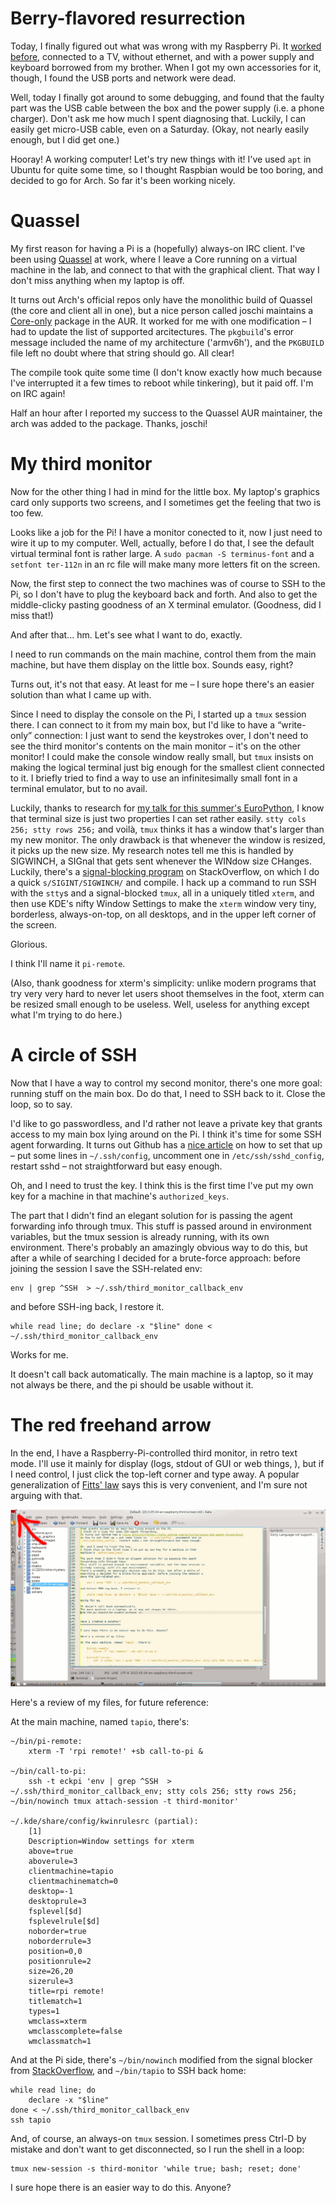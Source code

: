 
Berry-flavored resurrection
===========================

Today, I finally figured out what was wrong with my Raspberry Pi.
It [worked before](http://file3.status.net/i/identica/encukou-20130120T115619-yw8xyls.jpeg),
connected to a TV, without ethernet, and with a power supply and keyboard
borrowed from my brother.
When I got my own accessories for it, though, I found the USB ports and network
were dead.

Well, today I finally got around to some debugging, and found that the faulty
part was the USB cable between the box and the power supply (i.e. a phone
charger). Don't ask me how much I spent diagnosing that.
Luckily, I can easily get micro-USB cable, even on a Saturday.
(Okay, not nearly easily enough, but I did get one.)

Hooray! A working computer! Let's try new things with it!
I've used `apt` in Ubuntu for quite some time, so I thought Raspbian would be too
boring, and decided to go for Arch. So far it's been working nicely.

Quassel
=======

My first reason for having a Pi is a (hopefully) always-on IRC client.
I've been using [Quassel](http://www.quassel-irc.org/) at work, where I leave
a Core running on a virtual machine in the lab, and connect to that with the
graphical client. That way I don't miss anything when my laptop is off.

It turns out Arch's official repos only have the monolithic build of Quassel
(the core and client all in one), but a nice person called joschi maintains a
[Core-only](https://aur.archlinux.org/packages.php?ID=42085) package
in the AUR.
It worked for me with one modification – I had to update the list of
supported arcitectures.
The `pkgbuild`'s error message included the name of my architecture ('armv6h'),
and the `PKGBUILD` file left no doubt where that string should go.
All clear!

The compile took quite some time (I don't know exactly how much because I've
interrupted it a few times to reboot while tinkering), but it paid off.
I'm on IRC again!

Half an hour after I reported my success to the Quassel AUR maintainer,
the arch was added to the package. Thanks, joschi!

My third monitor
================

Now for the other thing I had in mind for the little box.
My laptop's graphics card only supports two screens, and I sometimes get the
feeling that two is too few.

Looks like a job for the Pi! I have a monitor conected to it, now I just need
to wire it up to my computer.
Well, actually, before I do that, I see the default virtual terminal font
is rather large.
A `sudo pacman -S terminus-font` and a `setfont ter-112n` in an rc file
will make many more letters fit on the screen.

Now, the first step to connect the two machines was of course to SSH to the Pi,
so I don't have to plug the keyboard back and forth.
And also to get the middle-clicky pasting goodness of an X terminal emulator.
(Goodness, did I miss that!)

And after that... hm. Let's see what I want to do, exactly.

I need to run commands on the main machine, control them from the main machine,
but have them display on the little box. Sounds easy, right?

Turns out, it's not that easy. At least for me –
I sure hope there's an easier solution than what I came up with.

Since I need to display the console on the Pi, I started up a `tmux` session
there.
I can connect to it from my main box, but I'd like to have a “write-only”
connection: I just want to send the keystrokes over, I don't need to see the
third monitor's contents on the main monitor – it's on the other monitor!
I could make the console window really small, but `tmux` insists on making
the logical terminal just big enough for the smallest client connected to it.
I briefly tried to find a way to use an infinitesimally small font in
a terminal emulator, but to no avail.

Luckily, thanks to research for [my talk for this summer's EuroPython](https://ep2013.europython.eu/conference/talks/terminals-command-lines-and-text-interfaces),
I know that terminal size is just two properties I can set rather easily.
`stty cols 256; stty rows 256;` and voilà, `tmux` thinks it has a window
that's larger than my new monitor.
The only drawback is that whenever the window is resized, it picks up the new
size.
My research notes tell me this is handled by SIGWINCH, a SIGnal that gets
sent whenever the WINdow size CHanges.
Luckily, there's a [signal-blocking program](http://stackoverflow.com/a/4515549/99057)
on StackOverflow, on which I do a quick `s/SIGINT/SIGWINCH/` and compile.
I hack up a command to run SSH with the `stty`s and a signal-blocked `tmux`,
all in a uniquely titled `xterm`, and then use KDE's nifty Window Settings
to make the `xterm` window very tiny, borderless, always-on-top, on all
desktops, and in the upper left corner of the screen.

Glorious.

I think I'll name it `pi-remote`.

(Also, thank goodness for xterm's simplicity: unlike modern programs that
try very very hard to never let users shoot themselves in the foot, xterm can
be resized small enough to be useless.
Well, useless for anything except what I'm trying to do here.)

A circle of SSH
===============

Now that I have a way to control my second monitor, there's one more goal:
running stuff on the main box.
Do do that, I need to SSH back to it. Close the loop, so to say.

I'd like to go passwordless, and I'd rather not leave a private key
that grants access to my main box lying around on the Pi.
I think it's time for some SSH agent forwarding.
It turns out Github has a [nice article](https://help.github.com/articles/using-ssh-agent-forwarding)
on how to set that up – put some lines in `~/.ssh/config`, uncomment one in
`/etc/ssh/sshd_config`, restart sshd – not straightforward but easy enough.

Oh, and I need to trust the key.
I think this is the first time I've put my own key for a machine in that
machine's `authorized_keys`.

The part that I didn't find an elegant solution for is passing the agent
forwarding info through tmux.
This stuff is passed around in environment variables, but the tmux session is
already running, with its own environment.
There's probably an amazingly obvious way to do this, but after a while of
searching I decided for a brute-force approach: before joining the session I
save the SSH-related env:

    env | grep ^SSH  > ~/.ssh/third_monitor_callback_env

and before SSH-ing back, I restore it.

    while read line; do declare -x "$line" done < ~/.ssh/third_monitor_callback_env

Works for me.

It doesn't call back automatically.
The main machine is a laptop, so it may not always be there,
and the pi should be usable without it.


The red freehand arrow
======================

In the end, I have a Raspberry-Pi-controlled third monitor, in retro text mode.
I'll use it mainly for display (logs, stdout of GUI or web things, ),
but if I need control, I just click the top-left corner and type away.
A popular generalization of [Fitts' law](http://en.wikipedia.org/wiki/Fitts%27s_law)
says this is very convenient, and I'm sure not arguing with that.

![Screenshot of my screen with a red freehand arrow pointing at the pi-remote](../images/2013-05-04-screenshot.png)

Here's a review of my files, for future reference:

At the main machine, named `tapio`, there's:

    ~/bin/pi-remote:
        xterm -T 'rpi remote!' +sb call-to-pi &

    ~/bin/call-to-pi:
        ssh -t eckpi 'env | grep ^SSH  > ~/.ssh/third_monitor_callback_env; stty cols 256; stty rows 256; ~/bin/nowinch tmux attach-session -t third-monitor'

    ~/.kde/share/config/kwinrulesrc (partial):
        [1]
        Description=Window settings for xterm
        above=true
        aboverule=3
        clientmachine=tapio
        clientmachinematch=0
        desktop=-1
        desktoprule=3
        fsplevel[$d]
        fsplevelrule[$d]
        noborder=true
        noborderrule=3
        position=0,0
        positionrule=2
        size=26,20
        sizerule=3
        title=rpi remote!
        titlematch=1
        types=1
        wmclass=xterm
        wmclasscomplete=false
        wmclassmatch=1

And at the Pi side, there's `~/bin/nowinch` modified from the signal blocker
from [StackOverflow](http://stackoverflow.com/a/4515549/99057),
and `~/bin/tapio` to SSH back home:

    while read line; do
        declare -x "$line"
    done < ~/.ssh/third_monitor_callback_env
    ssh tapio

And, of course, an always-on `tmux` session.
I sometimes press Ctrl-D by mistake and don't want to get disconnected,
so I run the shell in a loop:

    tmux new-session -s third-monitor 'while true; bash; reset; done'


I sure hope there is an easier way to do this. Anyone?
